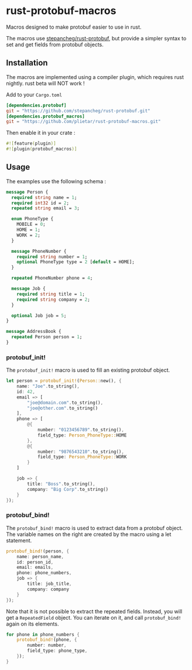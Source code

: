 # rust-protobuf-macros
Macros designed to make protobuf easier to use in rust.

The macros use [stepancheg/rust-protobuf](https://github.com/stepancheg/rust-protobuf),
but provide a simpler syntax to set and get fields from protobuf objects.

## Installation
The macros are implemented using a compiler plugin, which requires rust nightly.
rust beta will NOT work !

Add to your `Cargo.toml`
```toml
[dependencies.protobuf]
git = "https://github.com/stepancheg/rust-protobuf.git"
[dependencies.protobuf_macros]
git = "https://github.com/plietar/rust-protobuf-macros.git"
```

Then enable it in your crate :
```rust
#![feature(plugin)]
#![plugin(protobuf_macros)]
```

## Usage
The examples use the following schema :
```protobuf
message Person {
  required string name = 1;
  required int32 id = 2;
  repeated string email = 3;

  enum PhoneType {
    MOBILE = 0;
    HOME = 1;
    WORK = 2;
  }

  message PhoneNumber {
    required string number = 1;
    optional PhoneType type = 2 [default = HOME];
  }

  repeated PhoneNumber phone = 4;

  message Job {
    required string title = 1;
    required string company = 2;
  }

  optional Job job = 5;
}

message AddressBook {
  repeated Person person = 1;
}
```

### protobuf_init!
The `protobuf_init!` macro is used to fill an existing protobuf object.

```rust
let person = protobuf_init!(Person::new(), {
    name: "Joe".to_string(),
    id: 42,
    email => [
        "joe@domain.com".to_string(),
        "joe@other.com".to_string()
    ],
    phone => [
        @{
            number: "0123456789".to_string(),
            field_type: Person_PhoneType::HOME
        },
        @{
            number: "9876543210".to_string(),
            field_type: Person_PhoneType::WORK
        }
    ]

    job => {
        title: "Boss".to_string(),
        company: "Big Corp".to_string()
    }
});
```

### protobuf_bind!
The `protobuf_bind!` macro is used to extract data from a protobuf object.
The variable names on the right are created by the macro using a let statement.

```rust
protobuf_bind!(person, {
    name: person_name,
    id: person_id,
    email: emails,
    phone: phone_numbers,
    job => {
        title: job_title,
        company: company
    }
});
```

Note that it is not possible to extract the repeated fields. Instead, you will get
a `RepeatedField` object. You can iterate on it, and call `protobuf_bind!` again
on its elements.

```rust
for phone in phone_numbers {
    protobuf_bind!(phone, {
        number: number,
        field_type: phone_type,
    });
}
```

